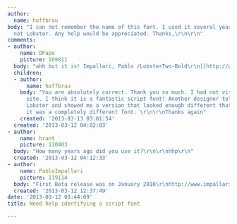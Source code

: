 ```yaml
---
author:
  name: hoffbrau
body: "I can not remember the name of this font. I used it several years ago. It is
  not Lobster. Any help would be appreciated. Thanks,\r\n\r\n"
comments:
- author:
    name: DPape
    picture: 109811
  body: "ahh but it is! Impallari, Pablo /LobsterTwo-Bold\r\n[[http://www.impallari.com/]][img:sites/default/files/old-images/milk1_5207.jpg]"
  children:
  - author:
      name: hoffbrau
    body: "You are absolutely correct. Thank you so much. I had not visited the impallari
      site. I think it is a fantastic script font! Another designer told me it was
      Lobster and showed me a version that looked enough different that I thought
      it was a completely different font. \r\n\r\nThanks again"
    created: '2013-03-13 03:01:54'
  created: '2013-03-12 04:02:03'
- author:
    name: hrant
    picture: 110403
  body: "How many years ago did you use it?\r\n\r\nhhp\r\n"
  created: '2013-03-12 04:12:33'
- author:
    name: PabloImpallari
    picture: 119114
  body: "First Beta release was on January 2010\r\nhttp://www.impallari.com/lobster/history"
  created: '2013-03-12 12:37:49'
date: '2013-03-12 03:44:09'
title: Need help identifying a script font

---
```

